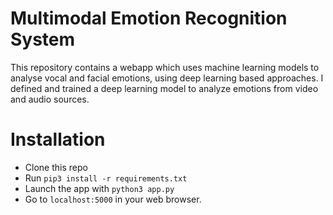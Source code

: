 # Multimodal Emotion Recognition System

This repository contains a webapp which uses machine learning models to analyse vocal and facial emotions,
using deep learning based approaches. I defined and trained a deep learning model to analyze emotions from video 
and audio sources.


# Installation
- Clone this repo
- Run `pip3 install -r requirements.txt`
- Launch the app with `python3 app.py`
- Go to `localhost:5000` in your web browser.

